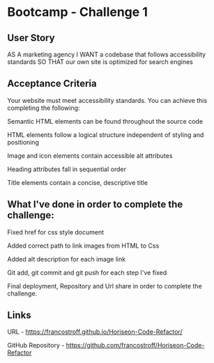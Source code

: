 # Bootcamp - Challenge 1
## User Story
AS A marketing agency
I WANT a codebase that follows accessibility standards
SO THAT our own site is optimized for search engines

## Acceptance Criteria
Your website must meet accessibility standards. You can achieve this completing the following:

Semantic HTML elements can be found throughout the source code

HTML elements follow a logical structure independent of styling and positioning

Image and icon elements contain accessible alt attributes

Heading attributes fall in sequential order

Title elements contain a concise, descriptive title

## What I've done in order to complete the challenge:

Fixed href for css style document

Added correct path to link images from HTML to Css

Added alt description for each image link

Git add, git commit and git push for each step I've fixed

Final deployment, Repository and Url share in order to complete the challenge.

## Links

URL - https://francostroff.github.io/Horiseon-Code-Refactor/

GitHub Repository - https://github.com/francostroff/Horiseon-Code-Refactor
